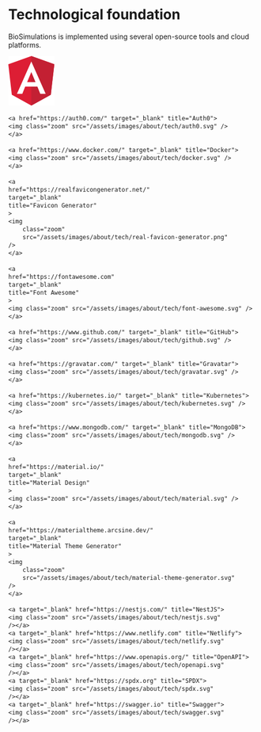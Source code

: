 # Technological foundation
BioSimulations is implemented using several open-source tools and cloud platforms.

<div class="logos">
<div class="logos-row">
    <a href="https://angular.io" target="_blank" title="Angular">
    <img class="zoom" src="/assets/images/about/tech/angular.svg" />
    </a>

    <a href="https://auth0.com/" target="_blank" title="Auth0">
    <img class="zoom" src="/assets/images/about/tech/auth0.svg" />
    </a>

    <a href="https://www.docker.com/" target="_blank" title="Docker">
    <img class="zoom" src="/assets/images/about/tech/docker.svg" />
    </a>

    <a
    href="https://realfavicongenerator.net/"
    target="_blank"
    title="Favicon Generator"
    >
    <img
        class="zoom"
        src="/assets/images/about/tech/real-favicon-generator.png"
    />
    </a>

    <a
    href="https://fontawesome.com"
    target="_blank"
    title="Font Awesome"
    >
    <img class="zoom" src="/assets/images/about/tech/font-awesome.svg" />
    </a>

    <a href="https://www.github.com/" target="_blank" title="GitHub">
    <img class="zoom" src="/assets/images/about/tech/github.svg" />
    </a>

    <a href="https://gravatar.com/" target="_blank" title="Gravatar">
    <img class="zoom" src="/assets/images/about/tech/gravatar.svg" />
    </a>

    <a href="https://kubernetes.io/" target="_blank" title="Kubernetes">
    <img class="zoom" src="/assets/images/about/tech/kubernetes.svg" />
    </a>

    <a href="https://www.mongodb.com/" target="_blank" title="MongoDB">
    <img class="zoom" src="/assets/images/about/tech/mongodb.svg" />
    </a>

    <a
    href="https://material.io/"
    target="_blank"
    title="Material Design"
    >
    <img class="zoom" src="/assets/images/about/tech/material.svg" />
    </a>

    <a
    href="https://materialtheme.arcsine.dev/"
    target="_blank"
    title="Material Theme Generator"
    >
    <img
        class="zoom"
        src="/assets/images/about/tech/material-theme-generator.svg"
    />
    </a>

    <a target="_blank" href="https://nestjs.com/" title="NestJS">
    <img class="zoom" src="/assets/images/about/tech/nestjs.svg"
    /></a>
    <a target="_blank" href="https://www.netlify.com" title="Netlify">
    <img class="zoom" src="/assets/images/about/tech/netlify.svg"
    /></a>
    <a target="_blank" href="https://www.openapis.org/" title="OpenAPI">
    <img class="zoom" src="/assets/images/about/tech/openapi.svg"
    /></a>
    <a target="_blank" href="https://spdx.org" title="SPDX">
    <img class="zoom" src="/assets/images/about/tech/spdx.svg"
    /></a>
    <a target="_blank" href="https://swagger.io" title="Swagger">
    <img class="zoom" src="/assets/images/about/tech/swagger.svg"
    /></a>
</div>
</div>

